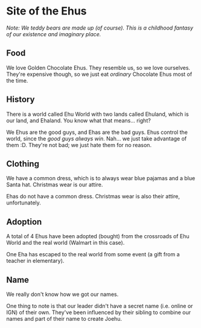 # Site of the Ehus

*Note: We teddy bears are made up (of course). This is a childhood fantasy of our existence and imaginary place.*

## Food

We love Golden Chocolate Ehus. They resemble us, so we love ourselves. They're expensive though, so we just eat *ordinary* Chocolate Ehus most of the time.

## History

There is a world called Ehu World with two lands called Ehuland, which is our land, and Ehaland. You know what that means... right?

We Ehus are the good guys, and Ehas are the bad guys. Ehus control the world, since the *good guys always win*. Nah... we just take advantage of them :D. They're not bad; we just hate them for no reason.

## Clothing

We have a common dress, which is to always wear blue pajamas and a blue Santa hat. Christmas wear is our attire.

Ehas do not have a common dress. Christmas wear is also their attire, unfortunately.

## Adoption

A total of 4 Ehus have been adopted (bought) from the crossroads of Ehu World and the real world (Walmart in this case).

One Eha has escaped to the real world from some event (a gift from a teacher in elementary).

## Name

We really don't know how we got our names.

One thing to note is that our leader didn't have a secret name (i.e. online or IGN) of their own. They've been influenced by their sibling to combine our names and part of their name to create Joehu.
